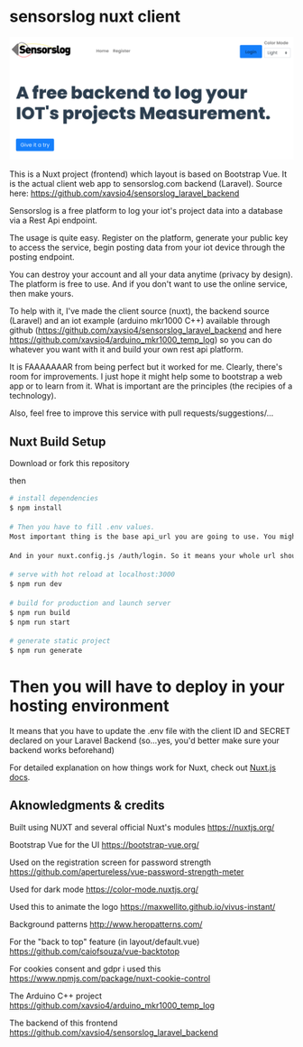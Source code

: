 # sensorslog nuxt client

![Sensorlog Png](static/sensorslog.png)

This is a Nuxt project (frontend) which layout is based on Bootstrap Vue. It is the actual client web app to sensorslog.com backend (Laravel). Source here: https://github.com/xavsio4/sensorslog_laravel_backend

Sensorslog is a free platform to log your iot's project data into a database via a Rest Api endpoint.

The usage is quite easy. Register on the platform, generate your public key to access the service, begin posting data from your iot device through the posting endpoint.

You can destroy your account and all your data anytime (privacy by design). The platform is free to use. And if you don't want to use the online service, then make yours.

To help with it, I've made the client source (nuxt), the backend source (Laravel) and an iot example (arduino mkr1000 C++) available through github (https://github.com/xavsio4/sensorslog_laravel_backend and here https://github.com/xavsio4/arduino_mkr1000_temp_log) so you can do whatever you want with it and build your own rest api platform.

It is FAAAAAAAR from being perfect but it worked for me. Clearly, there's room for improvements. I just hope it might help some to bootstrap a web app or to learn from it. What is important are the principles (the recipies of a technology).

Also, feel free to improve this service with pull requests/suggestions/...

## Nuxt Build Setup

Download or fork this repository

then

```bash
# install dependencies
$ npm install

# Then you have to fill .env values.
Most important thing is the base api_url you are going to use. You might have to update the nuxt.config.js file in order for the whole url endpoint to match. For example: your api url might be https://api.yourdomain.com. So, obviously, it is better to install the backend first and test it via https://www.postman.com/ for example.

And in your nuxt.config.js /auth/login. So it means your whole url should be https://api.yourdomain.com/auth/login ...you feel me...

# serve with hot reload at localhost:3000
$ npm run dev

# build for production and launch server
$ npm run build
$ npm run start

# generate static project
$ npm run generate
```

# Then you will have to deploy in your hosting environment

It means that you have to update the .env file with the client ID and SECRET declared on your Laravel Backend (so...yes, you'd better make sure your backend works beforehand)

For detailed explanation on how things work for Nuxt, check out [Nuxt.js docs](https://nuxtjs.org).

## Aknowledgments & credits

Built using NUXT and several official Nuxt's modules
https://nuxtjs.org/

Bootstrap Vue for the UI
https://bootstrap-vue.org/

Used on the registration screen for password strength
https://github.com/apertureless/vue-password-strength-meter

Used for dark mode
https://color-mode.nuxtjs.org/

Used this to animate the logo
https://maxwellito.github.io/vivus-instant/

Background patterns
http://www.heropatterns.com/

For the "back to top" feature (in layout/default.vue)
https://github.com/caiofsouza/vue-backtotop

For cookies consent and gdpr i used this
https://www.npmjs.com/package/nuxt-cookie-control

The Arduino C++ project
https://github.com/xavsio4/arduino_mkr1000_temp_log

The backend of this frontend
https://github.com/xavsio4/sensorslog_laravel_backend
